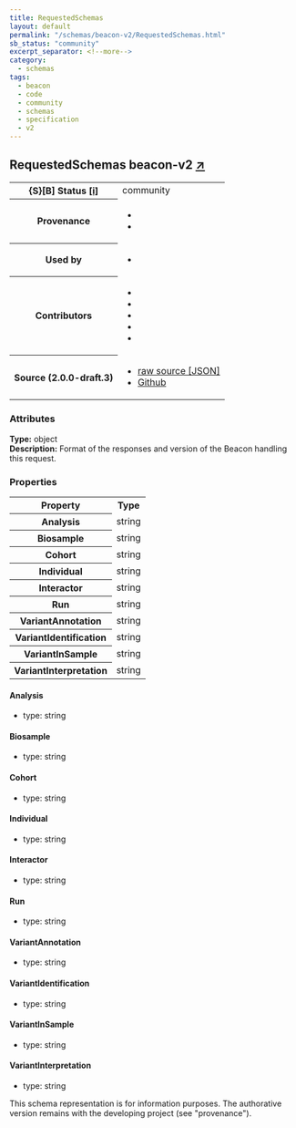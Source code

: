 ```yaml
---
title: RequestedSchemas
layout: default
permalink: "/schemas/beacon-v2/RequestedSchemas.html"
sb_status: "community"
excerpt_separator: <!--more-->
category:
  - schemas
tags:
  - beacon
  - code
  - community
  - schemas
  - specification
  - v2
---
```


<div id="schema-header-title">
  <h2>RequestedSchemas <span id="schema-header-title-project">beacon-v2 <a href="https://github.com/ga4gh-beacon/specification-v2-blocks" target="_BLANK">&nearr;</a></span> </h2>
</div>

<table id="schema-header-table">
  <tr>
    <th>{S}[B] Status <a href="https://schemablocks.org/about/sb-status-levels.html">[i]</a></th>
    <td><div id="schema-header-status">community</div></td>
  </tr>

  <tr>
    <th>Provenance</th>
    <td>
      <ul>
<li><a href="https://github.com/ga4gh-beacon/specification-v2"></a></li>
<li><a href="https://github.com/progenetix/bycon/"></a></li>
      </ul>
    </td>
  </tr>
  <tr>
    <th>Used by</th>
    <td>
      <ul>
<li><a href="https://github.com/progenetix/schemas/"></a></li>
      </ul>
    </td>
  </tr>

<!--more-->

  <tr>
    <th>Contributors</th>
    <td>
      <ul>
<li><a href="https://beacon-project.io/categories/people.html"></a></li>
<li><a href="https://github.com/jrambla"></a></li>
<li><a href="https://github.com/sdelatorrep"></a></li>
<li><a href="https://github.com/mamanambiya"></a></li>
<li><a href="https://orcid.org/0000-0002-9903-4248"></a></li>
      </ul>
    </td>
  </tr>
  <tr>
    <th>Source (2.0.0-draft.3)</th>
    <td>
      <ul>
        <li><a href="current/RequestedSchemas.json" target="_BLANK">raw source [JSON]</a></li>
        <li><a href="https://github.com/ga4gh-beacon/specification-v2-blocks/blob/master/schemas/RequestedSchemas.yaml" target="_BLANK">Github</a></li>
      </ul>
    </td>
  </tr>
</table>

<div id="schema-attributes-title">
  <h3>Attributes</h3>
</div>

  
__Type:__ object  
__Description:__ Format of the responses and version of the Beacon handling this request.

### Properties

<table id="schema-properties-table">
  <tr>
    <th>Property</th>
    <th>Type</th>
  </tr>
  <tr>
    <th>Analysis</th>
    <td>string</td>
  </tr>
  <tr>
    <th>Biosample</th>
    <td>string</td>
  </tr>
  <tr>
    <th>Cohort</th>
    <td>string</td>
  </tr>
  <tr>
    <th>Individual</th>
    <td>string</td>
  </tr>
  <tr>
    <th>Interactor</th>
    <td>string</td>
  </tr>
  <tr>
    <th>Run</th>
    <td>string</td>
  </tr>
  <tr>
    <th>VariantAnnotation</th>
    <td>string</td>
  </tr>
  <tr>
    <th>VariantIdentification</th>
    <td>string</td>
  </tr>
  <tr>
    <th>VariantInSample</th>
    <td>string</td>
  </tr>
  <tr>
    <th>VariantInterpretation</th>
    <td>string</td>
  </tr>

</table>


#### Analysis

* type: string




#### Biosample

* type: string




#### Cohort

* type: string




#### Individual

* type: string




#### Interactor

* type: string




#### Run

* type: string




#### VariantAnnotation

* type: string




#### VariantIdentification

* type: string




#### VariantInSample

* type: string




#### VariantInterpretation

* type: string



<div id="schema-footer">
This schema representation is for information purposes. The authorative 
version remains with the developing project (see "provenance").
</div>


